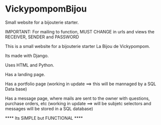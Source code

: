 # VickypompomBijou
Small website for a bijouterie starter.

IMPORTANT: For mailing to function, MUST CHANGE in urls and views the RECEIVER, SENDER and PASSWORD

This is a small website for a bijouterie starter La Bijou de Vickypompom.

Its made with Django.

Uses HTML and Python.

Has a landing page.

Has a portfolio page (working in update ==> this will be mannaged by a SQL Data base)

Has a message page, where mails are sent to the owner with questions, purchase orders, etc (working in update ==> will be subjetc selectors and messages will be stored in a SQL database)


**** Its SIMPLE but FUNCTIONAL ****
